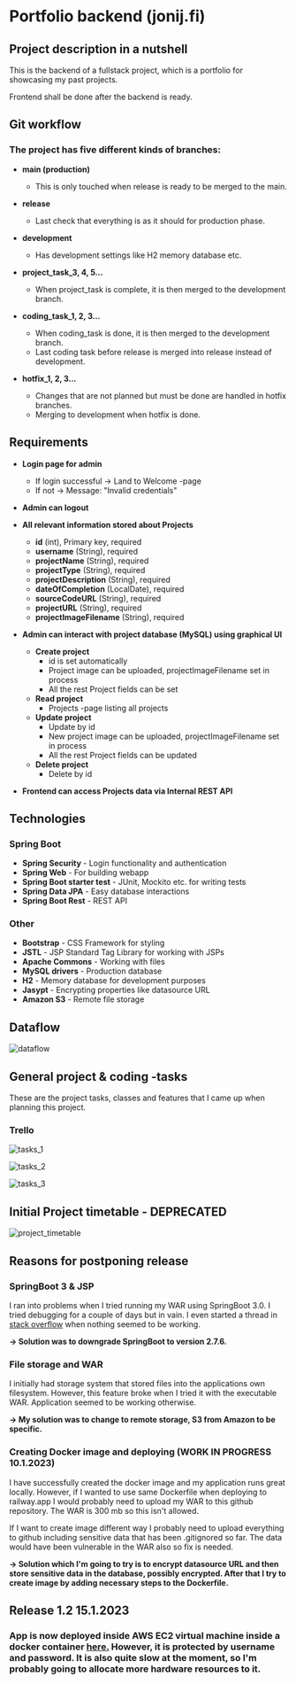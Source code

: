 # Portfolio backend (jonij.fi)
## Project description in a nutshell

This is the backend of a fullstack project, which is a portfolio for showcasing my past projects.

Frontend shall be done after the backend is ready.

## Git workflow

### The project has five different kinds of branches:
- **main (production)**
  - This is only touched when release is ready to be merged to the main.


- **release**
  - Last check that everything is as it should for production phase.


- **development**
  - Has development settings like H2 memory database etc.


- **project_task_3, 4, 5...**
  - When project_task is complete, it is then merged to the development branch.


- **coding_task_1, 2, 3...**
  - When coding_task is done, it is then merged to the development branch.
  - Last coding task before release is merged into release instead of development.


- **hotfix_1, 2, 3...**
  - Changes that are not planned but must be done are handled in hotfix branches.
  - Merging to development when hotfix is done.


## Requirements

- **Login page for admin**
  - If login successful &rarr; Land to Welcome -page
  - If not &rarr; Message: "Invalid credentials"


- **Admin can logout**


- **All relevant information stored about Projects**
  - **id** (int), Primary key, required
  - **username** (String), required
  - **projectName** (String), required
  - **projectType** (String), required
  - **projectDescription** (String), required
  - **dateOfCompletion** (LocalDate), required
  - **sourceCodeURL** (String), required
  - **projectURL** (String), required
  - **projectImageFilename** (String), required


- **Admin can interact with project database (MySQL) using graphical UI**
  - **Create project**
    - id is set automatically
    - Project image can be uploaded, projectImageFilename set in process
    - All the rest Project fields can be set
  - **Read project**
    - Projects -page listing all projects
  - **Update project**
    - Update by id
    - New project image can be uploaded, projectImageFilename set in process
    - All the rest Project fields can be updated
  - **Delete project**
    - Delete by id


- **Frontend can access Projects data via Internal REST API**


## Technologies

### Spring Boot
- **Spring Security** - Login functionality and authentication
- **Spring Web** - For building webapp
- **Spring Boot starter test** - JUnit, Mockito etc. for writing  tests
- **Spring Data JPA** - Easy database interactions
- **Spring Boot Rest** - REST API



### Other

- **Bootstrap** - CSS Framework for styling
- **JSTL** - JSP Standard Tag Library for working with JSPs
- **Apache Commons** - Working with files
- **MySQL drivers** - Production database
- **H2** - Memory database for development purposes
- **Jasypt** - Encrypting properties like datasource URL
- **Amazon S3** - Remote file storage


## Dataflow

![dataflow](documentation_images/dataflow.jpg)

## General project & coding -tasks

These are the project tasks, classes and features that I came up when planning this project.

### Trello

![tasks_1](documentation_images/tasks_1.png)

![tasks_2](documentation_images/tasks_2.png)

![tasks_3](documentation_images/tasks_3.png)


## Initial Project timetable - DEPRECATED

![project_timetable](documentation_images/project_timetable.png)

## Reasons for postponing release

### SpringBoot 3 & JSP

I ran into problems when I tried running my WAR using SpringBoot 3.0.
I tried debugging for a couple of days but in vain.
I even started a thread in [stack overflow](https://stackoverflow.com/questions/74913190/spring-boot-apps-jar-not-working-issue-with-tomcat-embed-jasper) when nothing seemed to be working.

**&rarr; Solution was to downgrade SpringBoot to version 2.7.6.**

### File storage and WAR

I initially had storage system that stored files into the applications own filesystem.
However, this feature broke when I tried it with the executable WAR.
Application seemed to be working otherwise.

**&rarr; My solution was to change to remote storage, S3 from Amazon to be specific.**

### Creating Docker image and deploying (WORK IN PROGRESS 10.1.2023)

I have successfully created the docker image and my application runs great locally.
However, if I wanted to use same Dockerfile when deploying to railway.app
I would probably need to upload my WAR to this github repository.
The WAR is 300 mb so this isn't allowed.

If I want to create image different way I probably need to upload everything to
github including sensitive data that has been .gitignored so far. The data would have
been vulnerable in the WAR also so fix is needed.

**&rarr; Solution which I'm going to try is to encrypt datasource URL and then store
sensitive data in the database, possibly encrypted. After that I try to create image by 
adding necessary steps to the Dockerfile.**

## Release 1.2 15.1.2023

### App is now deployed inside AWS EC2 virtual machine inside a docker container [here.](http://ec2-16-170-141-77.eu-north-1.compute.amazonaws.com:6565) However, it is protected by username and password. It is also quite slow at the moment, so I'm probably going to allocate more hardware resources to it.

